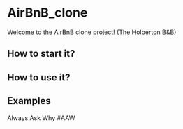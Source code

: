 # AirBnB_clone
Welcome to the AirBnB clone project! (The Holberton B&amp;B)


## How to start it?
## How to use it?
## Examples

Always Ask Why
#AAW
